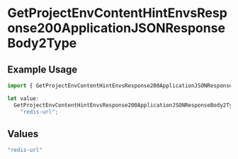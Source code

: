 # GetProjectEnvContentHintEnvsResponse200ApplicationJSONResponseBody2Type

## Example Usage

```typescript
import { GetProjectEnvContentHintEnvsResponse200ApplicationJSONResponseBody2Type } from "@vercel/sdk/models/operations/getprojectenv.js";

let value:
  GetProjectEnvContentHintEnvsResponse200ApplicationJSONResponseBody2Type =
    "redis-url";
```

## Values

```typescript
"redis-url"
```